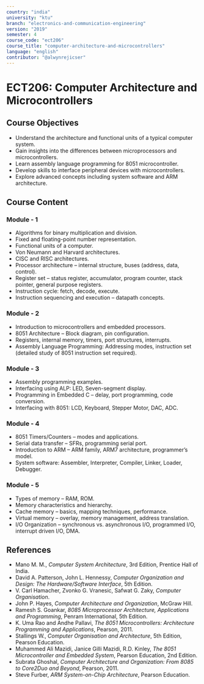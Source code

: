```yaml
---
country: "india"
university: "ktu"
branch: "electronics-and-communication-engineering"
version: "2019"
semester: 4
course_code: "ect206"
course_title: "computer-architecture-and-microcontrollers"
language: "english"
contributor: "@alwynrejicser"
---
```


# ECT206: Computer Architecture and Microcontrollers

## Course Objectives

- Understand the architecture and functional units of a typical computer system.
- Gain insights into the differences between microprocessors and microcontrollers.
- Learn assembly language programming for 8051 microcontroller.
- Develop skills to interface peripheral devices with microcontrollers.
- Explore advanced concepts including system software and ARM architecture.

## Course Content

### Module - 1

- Algorithms for binary multiplication and division.
- Fixed and floating-point number representation.
- Functional units of a computer.
- Von Neumann and Harvard architectures.
- CISC and RISC architectures.
- Processor architecture – internal structure, buses (address, data, control).
- Register set – status register, accumulator, program counter, stack pointer, general purpose registers.
- Instruction cycle: fetch, decode, execute.
- Instruction sequencing and execution – datapath concepts.

### Module - 2

- Introduction to microcontrollers and embedded processors.
- 8051 Architecture – Block diagram, pin configuration.
- Registers, internal memory, timers, port structures, interrupts.
- Assembly Language Programming: Addressing modes, instruction set (detailed study of 8051 instruction set required).

### Module - 3

- Assembly programming examples.
- Interfacing using ALP: LED, Seven-segment display.
- Programming in Embedded C – delay, port programming, code conversion.
- Interfacing with 8051: LCD, Keyboard, Stepper Motor, DAC, ADC.

### Module - 4

- 8051 Timers/Counters – modes and applications.
- Serial data transfer – SFRs, programming serial port.
- Introduction to ARM – ARM family, ARM7 architecture, programmer’s model.
- System software: Assembler, Interpreter, Compiler, Linker, Loader, Debugger.

### Module - 5

- Types of memory – RAM, ROM.
- Memory characteristics and hierarchy.
- Cache memory – basics, mapping techniques, performance.
- Virtual memory – overlay, memory management, address translation.
- I/O Organization – synchronous vs. asynchronous I/O, programmed I/O, interrupt driven I/O, DMA.

## References

- Mano M. M., *Computer System Architecture*, 3rd Edition, Prentice Hall of India.  
- David A. Patterson, John L. Hennessy, *Computer Organization and Design: The Hardware/Software Interface*, 5th Edition.  
- V. Carl Hamacher, Zvonko G. Vranesic, Safwat G. Zaky, *Computer Organisation*.  
- John P. Hayes, *Computer Architecture and Organization*, McGraw Hill.  
- Ramesh S. Goankar, *8085 Microprocessor Architecture, Applications and Programming*, Penram International, 5th Edition.  
- K. Uma Rao and Andhe Pallavi, *The 8051 Microcontrollers: Architecture Programming and Applications*, Pearson, 2011.  
- Stallings W., *Computer Organisation and Architecture*, 5th Edition, Pearson Education.  
- Muhammed Ali Mazidi, Janice Gilli Mazidi, R.D. Kinley, *The 8051 Microcontroller and Embedded System*, Pearson Education, 2nd Edition.  
- Subrata Ghoshal, *Computer Architecture and Organization: From 8085 to Core2Duo and Beyond*, Pearson, 2011.  
- Steve Furber, *ARM System-on-Chip Architecture*, Pearson Education.  
